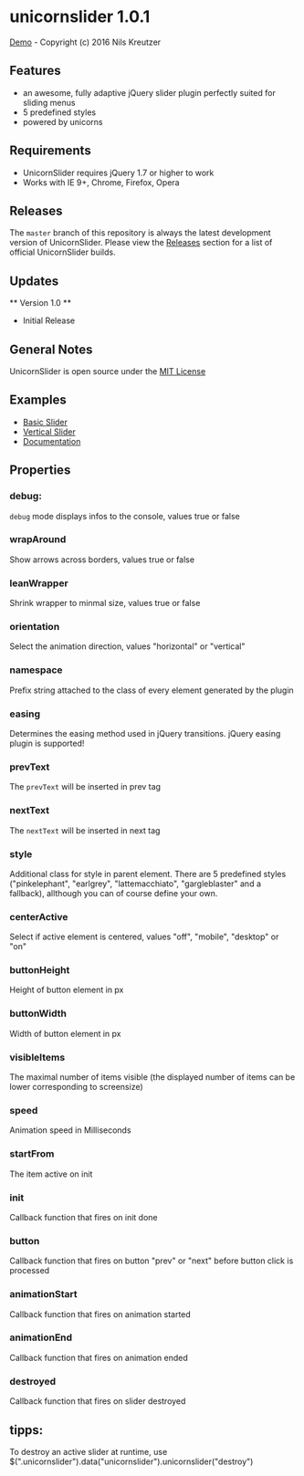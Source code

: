 # unicornslider 1.0.1
[Demo](https://byzanth.github.io/UnicornSlider/demo) - Copyright (c) 2016 Nils Kreutzer

## Features
- an awesome, fully adaptive jQuery slider plugin perfectly suited for sliding menus
- 5 predefined styles
- powered by unicorns

## Requirements
- UnicornSlider requires jQuery 1.7 or higher to work
- Works with IE 9+, Chrome, Firefox, Opera

## Releases
The `master` branch of this repository is always the latest development version of UnicornSlider. Please view the [Releases](https://github.com/byzanth/UnicornSlider/releases) section for a list of official UnicornSlider builds.

## Updates
** Version 1.0 **
- Initial Release

## General Notes
UnicornSlider is open source under the [MIT License](https://github.com/byzanth/UnicornSlider/blob/master/LICENSE)

## Examples
- [Basic Slider](https://byzanth.github.io/UnicornSlider/demo/index.html)
- [Vertical Slider](https://byzanth.github.io/UnicornSlider/demo/basic-slider-vertical.html)
- [Documentation](https://byzanth.github.io/UnicornSlider/demo/documentation.html)

## Properties
### debug:
`debug` mode displays infos to the console, values true or false

### wrapAround
Show arrows across borders, values true or false

### leanWrapper
Shrink wrapper to minmal size, values true or false

### orientation
Select the animation direction, values "horizontal" or "vertical"

### namespace
Prefix string attached to the class of every element generated by the plugin

### easing
Determines the easing method used in jQuery transitions. jQuery easing plugin is supported!

### prevText
The `prevText` will be inserted in prev tag

### nextText
The `nextText` will be inserted in next tag

### style
Additional class for style in parent element. There are 5 predefined styles ("pinkelephant", "earlgrey", "lattemacchiato", "gargleblaster" and a fallback), allthough you can of course define your own.

### centerActive
Select if active element is centered, values "off", "mobile", "desktop" or "on"

### buttonHeight
Height of button element in px

### buttonWidth
Width of button element in px

### visibleItems
The maximal number of items visible (the displayed number of items can be lower corresponding to screensize)

### speed
Animation speed in Milliseconds

### startFrom
The item active on init

### init
Callback function that fires on init done

### button
Callback function that fires on button "prev" or "next" before button click is processed

### animationStart
Callback function that fires on animation started

### animationEnd
Callback function that fires on animation ended

### destroyed
Callback function that fires on slider destroyed

## tipps:
To destroy an active slider at runtime, use $(".unicornslider").data("unicornslider").unicornslider("destroy")
